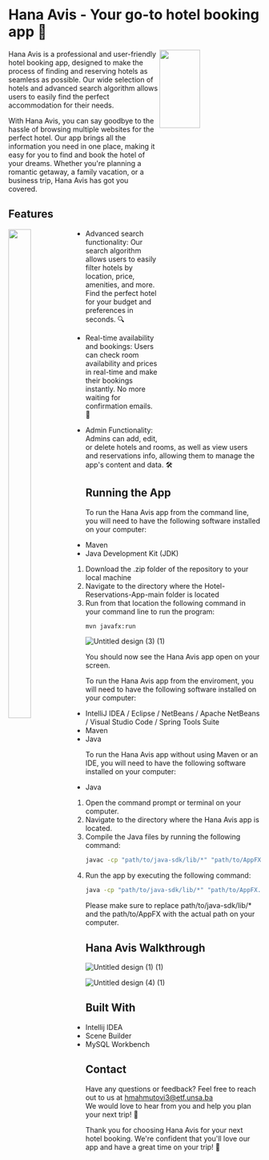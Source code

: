 # Hana Avis - Your go-to hotel booking app 🏨

<img src="https://user-images.githubusercontent.com/113919501/212519852-e272cd21-c638-4649-a51b-04a8dcde2322.JPG" align="right" width=40% height=20%>

Hana Avis is a professional and user-friendly hotel booking app, designed to make the process of finding and reserving hotels as seamless as possible. Our wide selection of hotels and advanced search algorithm allows users to easily find the perfect accommodation for their needs.

With Hana Avis, you can say goodbye to the hassle of browsing multiple websites for the perfect hotel. Our app brings all the information you need in one place, making it easy for you to find and book the hotel of your dreams. Whether you're planning a romantic getaway, a family vacation, or a business trip, Hana Avis has got you covered.

## Features

<img src="https://user-images.githubusercontent.com/113919501/212519972-3ca2f89c-b677-4430-b40e-11e92b18dad4.png" align="left" width=30% height=50%>

- Advanced search functionality: Our search algorithm allows users to easily filter hotels by location, price, amenities, and more. Find the perfect hotel for your budget and preferences in seconds. 🔍

- Real-time availability and bookings: Users can check room availability and prices in real-time and make their bookings instantly. No more waiting for confirmation emails. 📅

- Admin Functionality: Admins can add, edit, or delete hotels and rooms, as well as view users and reservations info, allowing them to manage the app's content and data. 🛠

## Running the App

To run the Hana Avis app from the command line, you will need to have the following software installed on your computer:
- Maven
- Java Development Kit (JDK)

1. Download the .zip folder of the repository to your local machine
2. Navigate to the directory where the Hotel-Reservations-App-main folder is located
3. Run from that location the following command in your command line to run the program:
```bash
mvn javafx:run
```
![Untitled design (3) (1)](https://user-images.githubusercontent.com/113919501/218612285-d4dcb2c2-6375-47bb-8510-b4f40775745c.gif)

You should now see the Hana Avis app open on your screen.

To run the Hana Avis app from the enviroment, you will need to have the following software installed on your computer:
- IntelliJ IDEA / Eclipse / NetBeans / Apache NetBeans / Visual Studio Code / Spring Tools Suite
- Maven
- Java

To run the Hana Avis app without using Maven or an IDE, you will need to have the following software installed on your computer:
- Java

1. Open the command prompt or terminal on your computer.
2. Navigate to the directory where the Hana Avis app is located.
3. Compile the Java files by running the following command:
```bash
javac -cp "path/to/java-sdk/lib/*" "path/to/AppFX.java" 
```
4. Run the app by executing the following command:
```bash
java -cp "path/to/java-sdk/lib/*" "path/to/AppFX.class" AppFX
```

Please make sure to replace path/to/java-sdk/lib/* and the path/to/AppFX with the actual path on your computer.

## Hana Avis Walkthrough

![Untitled design (1) (1)](https://user-images.githubusercontent.com/113919501/218611452-36e71688-7294-40a3-87e1-96806c157d1d.gif)

![Untitled design (4) (1)](https://user-images.githubusercontent.com/113919501/218613291-e08eca58-6c72-4c3d-98be-083ddc5a4b53.gif)

## Built With
- Intellij IDEA 
- Scene Builder
- MySQL Workbench

## Contact
Have any questions or feedback? Feel free to reach out to us at hmahmutovi3@etf.unsa.ba <br>
We would love to hear from you and help you plan your next trip! 💬

Thank you for choosing Hana Avis for your next hotel booking. We're confident that you'll love our app and have a great time on your trip! 🌟
